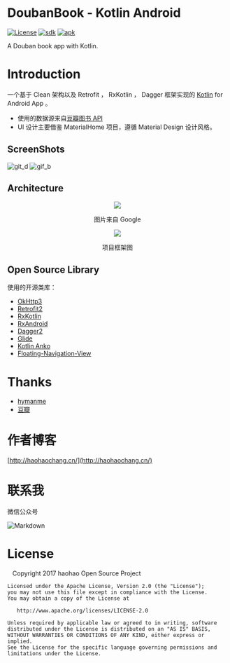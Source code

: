 # DoubanBook - Kotlin Android

[![License](https://img.shields.io/badge/License-Apache%202.0-blue.svg)](https://github.com/githubhaohao/DoubanBook/raw/master/LICENSE.txt)
[![sdk](https://img.shields.io/badge/SDK-21+-red.svg)](https://github.com/githubhaohao/DoubanBook)
[![apk](https://img.shields.io/badge/APK-download-green.svg)](https://github.com/githubhaohao/DoubanBook/raw/master/art/DoubanBook.apk)

A Douban book app with Kotlin.

# Introduction
一个基于 Clean 架构以及 Retrofit ， RxKotlin ， Dagger 框架实现的 [Kotlin](https://github.com/githubhaohao/JavaToKotlin) for Android App 。
 - 使用的数据源来自[豆瓣图书 API ](https://developers.douban.com/wiki/?title=api_v2)
 - UI 设计主要借鉴 MaterialHome 项目，遵循 Material Design 设计风格。
 
## ScreenShots
![git_d](https://github.com/githubhaohao/DoubanBook/blob/master/art/gif_d.gif?raw=true)
![gif_b](https://github.com/githubhaohao/DoubanBook/blob/master/art/preview_b.gif?raw=true)

## Architecture
<p align="center"><img src="https://github.com/googlesamples/android-architecture/wiki/images/mvp-clean.png"/></p>
<p align="center">图片来自 Google</p>

<p align="center"><img src="https://github.com/githubhaohao/DoubanBook/blob/master/art/architecture.png?raw=true"/></p>
<p align="center">项目框架图</p>

## Open Source Library 
使用的开源类库：

- [OkHttp3](https://github.com/square/okhttp)
- [Retrofit2](https://github.com/square/retrofit)
- [RxKotlin](https://github.com/ReactiveX/RxKotlin)
- [RxAndroid](https://github.com/ReactiveX/RxAndroid)
- [Dagger2](https://github.com/square/dagger)
- [Glide](https://github.com/bumptech/glide)
- [Kotlin Anko](https://github.com/Kotlin/anko)
- [Floating-Navigation-View](https://github.com/andremion/Floating-Navigation-View)
# Thanks
- [hymanme](https://github.com/hymanme)
- [豆瓣](https://www.douban.com)

# 作者博客
[http://haohaochang.cn/](http://haohaochang.cn/)
# 联系我
微信公众号

![Markdown](http://i2.kiimg.com/588795/14b96669d7240b3f.jpg)

# License

    Copyright 2017 haohao Open Source Project

    Licensed under the Apache License, Version 2.0 (the "License");
    you may not use this file except in compliance with the License.
    You may obtain a copy of the License at

       http://www.apache.org/licenses/LICENSE-2.0

    Unless required by applicable law or agreed to in writing, software
    distributed under the License is distributed on an "AS IS" BASIS,
    WITHOUT WARRANTIES OR CONDITIONS OF ANY KIND, either express or implied.
    See the License for the specific language governing permissions and
    limitations under the License.
